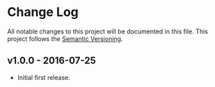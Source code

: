 # Change Log
All notable changes to this project will be documented in this file. This project follows the [Semantic Versioning](http://semver.org/).

## v1.0.0 - 2016-07-25
- Initial first release.
